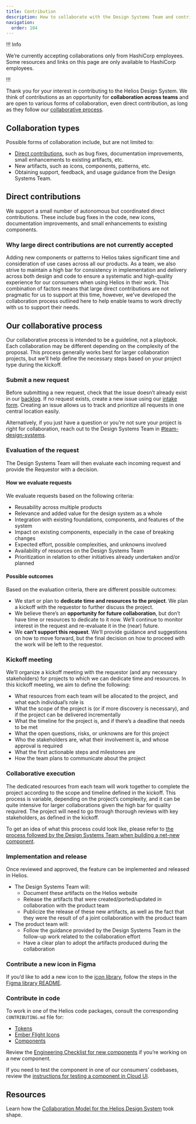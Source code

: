 ```yaml
---
title: Contribution
description: How to collaborate with the Design Systems Team and contribute to the Helios Design System.
navigation:
  order: 104
---
```


!!! Info

We’re currently accepting collaborations only from HashiCorp employees. Some resources and links on this page are only available to HashiCorp employees.

!!!

Thank you for your interest in contributing to the Helios Design System. We think of contributions as an opportunity for **collaboration across teams** and are open to various forms of collaboration, even direct contribution, as long as they follow our [collaborative process](/about/contribution/#our-collaborative-process). 

## Collaboration types

Possible forms of collaboration include, but are not limited to: 

- [Direct contributions](/about/contribution/#direct-contributions), such as bug fixes, documentation improvements, small enhancements to existing artifacts, etc.
- New artifacts, such as icons, components, patterns, etc.
- Obtaining support, feedback, and usage guidance from the Design Systems Team.

## Direct contributions

We support a small number of autonomous but coordinated direct contributions. These include bug fixes in the code, new icons, documentation improvements, and small enhancements to existing components.

### Why large direct contributions are not currently accepted

Adding new components or patterns to Helios takes significant time and consideration of use cases across all our products. As a team, we also strive to maintain a high bar for consistency in implementation and delivery across both design and code to ensure a systematic and high-quality experience for our consumers when using Helios in their work. This combination of factors means that large direct contributions are not pragmatic for us to support at this time, however, we've developed the collaboration process outlined here to help enable teams to work directly with us to support their needs.  
 
## Our collaborative process

Our collaborative process is intended to be a guideline, not a playbook. Each collaboration may be different depending on the complexity of the proposal. This process generally works best for larger collaboration projects, but we’ll help define the necessary steps based on your project type during the kickoff.

### Submit a new request

Before submitting a new request, check that the issue doesn’t already exist in our [backlog](https://hashicorp.atlassian.net/jira/software/c/projects/HDS/boards/1082). If no request exists, create a new issue using our [intake form](https://go.hashi.co/hds-support). Creating an issue allows us to track and prioritize all requests in one central location easily.

Alternatively, if you just have a question or you’re not sure your project is right for collaboration, reach out to the Design Systems Team in [#team-design-systems](https://hashicorp.slack.com/archives/C7KTUHNUS).

### Evaluation of the request

The Design Systems Team will then evaluate each incoming request and provide the Requestor with a decision. 

#### How we evaluate requests

We evaluate requests based on the following criteria:

- Reusability across multiple products
- Relevance and added value for the design system as a whole
- Integration with existing foundations, components, and features of the system
- Impact on existing components, especially in the case of breaking changes
- Expected effort, possible complexities, and unknowns involved
- Availability of resources on the Design Systems Team
- Prioritization in relation to other initiatives already undertaken and/or planned

#### Possible outcomes

Based on the evaluation criteria, there are different possible outcomes:

- We start or plan to **dedicate time and resources to the project**. We plan a kickoff with the requestor to further discuss the project.
- We believe there’s an **opportunity for future collaboration**, but don’t have time or resources to dedicate to it now. We’ll continue to monitor interest in the request and re-evaluate it in the (near) future.
- We **can’t support this request**. We’ll provide guidance and suggestions on how to move forward, but the final decision on how to proceed with the work will be left to the requestor.

### Kickoff meeting

We’ll organize a kickoff meeting with the requestor (and any necessary stakeholders) for projects to which we can dedicate time and resources. In this kickoff meeting, we aim to define the following:

- What resources from each team will be allocated to the project, and what each individual’s role is
- What the scope of the project is (or if more discovery is necessary), and if the project can be delivered incrementally
- What the timeline for the project is, and if there’s a deadline that needs to be met
- What the open questions, risks, or unknowns are for this project
- Who the stakeholders are, what their involvement is, and whose approval is required
- What the first actionable steps and milestones are
- How the team plans to communicate about the project

### Collaborative execution

The dedicated resources from each team will work together to complete the project according to the scope and timeline defined in the kickoff. This process is variable, depending on the project’s complexity, and it can be quite intensive for larger collaborations given the high bar for quality required. The project will need to go through thorough reviews with key stakeholders, as defined in the kickoff.

To get an idea of what this process could look like, please refer to [the process followed by the Design Systems Team when building a net-new component](https://github.com/hashicorp/design-system/blob/main/packages/components/NEW-COMPONENT-CHECKLIST.md).

### Implementation and release

Once reviewed and approved, the feature can be implemented and released in Helios. 

- The Design Systems Team will:
    - Document these artifacts on the Helios website
    - Release the artifacts that were created/ported/updated in collaboration with the product team
    - Publicize the release of these new artifacts, as well as the fact that they were the result of of a joint collaboration with the product team
- The product team will:
    - Follow the guidance provided by the Design Systems Team in the follow-up work related to the collaboration effort
    - Have a clear plan to adopt the artifacts produced during the collaboration

### Contribute a new icon in Figma

If you’d like to add a new icon to the [icon library](/icons/library), follow the steps in the [Figma library README](https://www.figma.com/file/MYiw4kiVpunIMMw0sBkE1t/%E2%9C%8F%EF%B8%8F-Flight-Development?node-id=566%3A1129&t=Bbflj3UUaWVyhamn-4).

### Contribute in code

To work in one of the Helios code packages, consult the corresponding `CONTRIBUTING.md` file for:
- [Tokens](https://github.com/hashicorp/design-system/blob/main/packages/tokens/CONTRIBUTING.md)
- [Ember Flight Icons](https://github.com/hashicorp/design-system/blob/main/packages/ember-flight-icons/CONTRIBUTING.md)
- [Components](https://github.com/hashicorp/design-system/blob/main/packages/components/CONTRIBUTING.md)

Review the [Engineering Checklist for new components](https://github.com/hashicorp/design-system/blob/main/packages/components/NEW-COMPONENT-CHECKLIST.md#engineering-checklist) if you’re working on a new component.

If you need to test the component in one of our consumers’ codebases, review the [instructions for testing a component in Cloud UI](https://github.com/hashicorp/design-system/blob/main/packages/components/HOW-TO-TEST-A-COMPONENT-IN-CLOUD-UI.md).


## Resources

Learn how the [Collaboration Model for the Helios Design System](https://go.hashi.co/rfc/ds-059) took shape.
